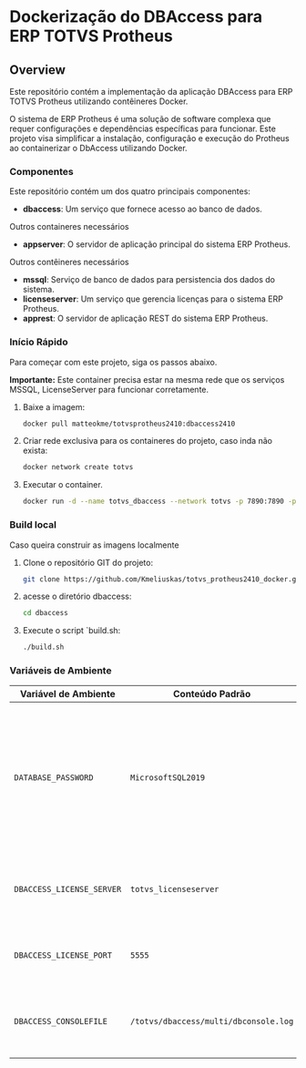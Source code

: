 # Dockerização do DBAccess para ERP TOTVS Protheus

## Overview

Este repositório contém a implementação da aplicação DBAccess para ERP TOTVS Protheus utilizando contêineres Docker.

O sistema de ERP Protheus é uma solução de software complexa que requer configurações e dependências específicas para funcionar. Este projeto visa simplificar a instalação, configuração e execução do Protheus ao containerizar o DbAccess utilizando Docker.

### Componentes

Este repositório contém um dos quatro principais componentes:

* **dbaccess**: Um serviço que fornece acesso ao banco de dados.

Outros containeres necessários

* **appserver**: O servidor de aplicação principal do sistema ERP Protheus.

Outros contêineres necessários

* **mssql**: Serviço de banco de dados para persistencia dos dados do sistema.
* **licenseserver**: Um serviço que gerencia licenças para o sistema ERP Protheus.
* **apprest**: O servidor de aplicação REST do sistema ERP Protheus.

### Início Rápido

Para começar com este projeto, siga os passos abaixo.

**Importante:** Este container precisa estar na mesma rede que os serviços MSSQL, LicenseServer para funcionar corretamente.

1. Baixe a imagem:

    ```bash
    docker pull matteokme/totvsprotheus2410:dbaccess2410
    ```

2. Criar rede exclusiva para os containeres do projeto, caso inda não exista:

    ```bash
    docker network create totvs
    ```

3. Executar o container.

    ```bash
    docker run -d --name totvs_dbaccess --network totvs -p 7890:7890 -p 7891:7891 matteokme/totvsprotheus2410:dbaccess2410
    ```

### Build local

Caso queira construir as imagens localmente

1. Clone o repositório GIT do projeto:

    ```bash
    git clone https://github.com/Kmeliuskas/totvs_protheus2410_docker.git
    ```

2. acesse o diretório dbaccess:

    ```bash
    cd dbaccess
    ```

3. Execute o script `build.sh:

    ```bash
    ./build.sh
    ```

### Variáveis de Ambiente

| Variável de Ambiente | Conteúdo Padrão | Descrição |
|---|---|---|
| `DATABASE_PASSWORD` | `MicrosoftSQL2019` | Senha para acesso ao banco de dados (Mesma definida no container de banco de dados do MSSQL). |
| `DBACCESS_LICENSE_SERVER` | `totvs_licenseserver` | Define o nome do host do servidor de licenças. |
| `DBACCESS_LICENSE_PORT` | `5555` | Define a porta do servidor de licenças. |
| `DBACCESS_CONSOLEFILE` | `/totvs/dbaccess/multi/dbconsole.log` | Define o caminho para o arquivo de log do dbaccess. |
